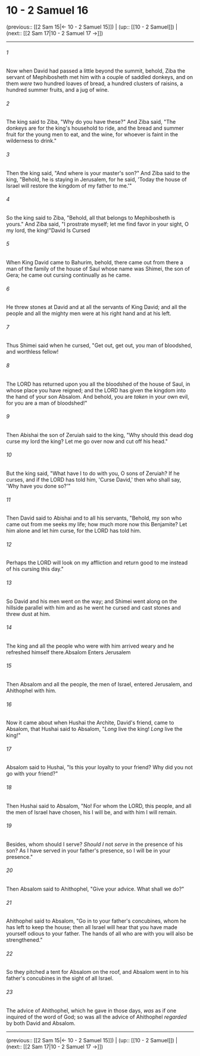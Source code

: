 # 10 - 2 Samuel 16

(previous:: [[2 Sam 15|← 10 - 2 Samuel 15]]) | (up:: [[10 - 2 Samuel]]) | (next:: [[2 Sam 17|10 - 2 Samuel 17 →]])

***


###### 1 
Now when David had passed a little beyond the summit, behold, Ziba the servant of Mephibosheth met him with a couple of saddled donkeys, and on them _were_ two hundred loaves of bread, a hundred clusters of raisins, a hundred summer fruits, and a jug of wine. 

###### 2 
The king said to Ziba, "Why do you have these?" And Ziba said, "The donkeys are for the king's household to ride, and the bread and summer fruit for the young men to eat, and the wine, for whoever is faint in the wilderness to drink." 

###### 3 
Then the king said, "And where is your master's son?" And Ziba said to the king, "Behold, he is staying in Jerusalem, for he said, 'Today the house of Israel will restore the kingdom of my father to me.'" 

###### 4 
So the king said to Ziba, "Behold, all that belongs to Mephibosheth is yours." And Ziba said, "I prostrate myself; let me find favor in your sight, O my lord, the king!"David Is Cursed 

###### 5 
When King David came to Bahurim, behold, there came out from there a man of the family of the house of Saul whose name was Shimei, the son of Gera; he came out cursing continually as he came. 

###### 6 
He threw stones at David and at all the servants of King David; and all the people and all the mighty men were at his right hand and at his left. 

###### 7 
Thus Shimei said when he cursed, "Get out, get out, you man of bloodshed, and worthless fellow! 

###### 8 
The LORD has returned upon you all the bloodshed of the house of Saul, in whose place you have reigned; and the LORD has given the kingdom into the hand of your son Absalom. And behold, you are _taken_ in your own evil, for you are a man of bloodshed!" 

###### 9 
Then Abishai the son of Zeruiah said to the king, "Why should this dead dog curse my lord the king? Let me go over now and cut off his head." 

###### 10 
But the king said, "What have I to do with you, O sons of Zeruiah? If he curses, and if the LORD has told him, 'Curse David,' then who shall say, 'Why have you done so?'" 

###### 11 
Then David said to Abishai and to all his servants, "Behold, my son who came out from me seeks my life; how much more now this Benjamite? Let him alone and let him curse, for the LORD has told him. 

###### 12 
Perhaps the LORD will look on my affliction and return good to me instead of his cursing this day." 

###### 13 
So David and his men went on the way; and Shimei went along on the hillside parallel with him and as he went he cursed and cast stones and threw dust at him. 

###### 14 
The king and all the people who were with him arrived weary and he refreshed himself there.Absalom Enters Jerusalem 

###### 15 
Then Absalom and all the people, the men of Israel, entered Jerusalem, and Ahithophel with him. 

###### 16 
Now it came about when Hushai the Archite, David's friend, came to Absalom, that Hushai said to Absalom, "_Long_ live the king! _Long_ live the king!" 

###### 17 
Absalom said to Hushai, "Is this your loyalty to your friend? Why did you not go with your friend?" 

###### 18 
Then Hushai said to Absalom, "No! For whom the LORD, this people, and all the men of Israel have chosen, his I will be, and with him I will remain. 

###### 19 
Besides, whom should I serve? _Should I_ not _serve_ in the presence of his son? As I have served in your father's presence, so I will be in your presence." 

###### 20 
Then Absalom said to Ahithophel, "Give your advice. What shall we do?" 

###### 21 
Ahithophel said to Absalom, "Go in to your father's concubines, whom he has left to keep the house; then all Israel will hear that you have made yourself odious to your father. The hands of all who are with you will also be strengthened." 

###### 22 
So they pitched a tent for Absalom on the roof, and Absalom went in to his father's concubines in the sight of all Israel. 

###### 23 
The advice of Ahithophel, which he gave in those days, _was_ as if one inquired of the word of God; so was all the advice of Ahithophel _regarded_ by both David and Absalom.

***

(previous:: [[2 Sam 15|← 10 - 2 Samuel 15]]) | (up:: [[10 - 2 Samuel]]) | (next:: [[2 Sam 17|10 - 2 Samuel 17 →]])
